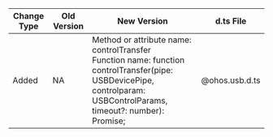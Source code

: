 | Change Type | Old Version | New Version | d.ts File |
| ---- | ------ | ------ | -------- |
|Added|NA|Method or attribute name: controlTransfer<br>Function name: function controlTransfer(pipe: USBDevicePipe, controlparam: USBControlParams, timeout?: number): Promise<number>;|@ohos.usb.d.ts|
